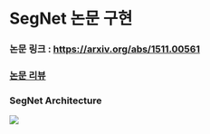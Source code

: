 # SegNet 논문 구현  
### 논문 링크 : https://arxiv.org/abs/1511.00561  
### [논문 리뷰](/SegNet_paper.ipynb)
### SegNet Architecture  
<img src = "https://camo.githubusercontent.com/9d9c2862cef299fd7061790651009e996ed03e5ee2048fca56ff1b97a4ec53d3/68747470733a2f2f796f756e6e676773756b2e6769746875622e696f2f6173736574732f7365676e65745f615f646565705f636f6e766f6c7574696f6e616c5f656e636f6465725f6465636f6465725f6172636869746563747572655f666f725f696d6167655f7365676d656e746174696f6e2f6669675f322e706e67">
